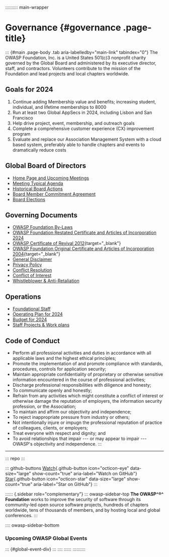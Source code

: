 :::::::::: main-wrapper
# Governance {#governance .page-title}

::: {#main .page-body .tab aria-labelledby="main-link" tabindex="0"}
The OWASP Foundation, Inc. is a United States 501(c)3 nonprofit charity
governed by the Global Board and administered by its executive director,
staff, and contractors. Volunteers contribute to the mission of the
Foundation and lead projects and local chapters worldwide.

## Goals for 2024

1.  Continue adding Membership value and benefits; increasing student,
    individual, and lifetime memberships to 8000
2.  Run at least two Global AppSecs in 2024, including Lisbon and San
    Francisco
3.  Help drive project, event, membership, and outreach goals
4.  Complete a comprehensive customer experience (CX) improvement
    program
5.  Evaluate and replace our Association Management System with a cloud
    based system, preferably able to handle chapters and events to
    dramatically reduce costs

## Global Board of Directors

- [Home Page and Upcoming Meetings](../www-board/index.html)
- [Meeting Typical Agenda](../www-board/typical_agenda.html)
- [Historical Board Actions](../www-board/index.html#div-voting)
- [Board Member Commitment
  Agreement](../www-policy/legal/directors-committment-agreement.html)
- [Board Elections](../www-board/elections/index.html)

## Governing Documents

- [OWASP Foundation By-Laws](../www-policy/legal/bylaws.html)
- [OWASP Foundation Restated Certificate and Articles of Incorporation
  2024](../www-policy/legal/OWASP-Foundation-Restated-Certificate-of-Incorporation-2024.pdf)
- [OWASP Certificate of Revival
  2012](../assets/legal/OWASP-Certificate-of-Revival-2012.pdf){target="_blank"}
- [OWASP Foundation Original Certificate and Articles of Incorporation
  2004](../assets/legal/OWASP-DE-Certificate-of-Incorporation-2004.pdf){target="_blank"}
- [General
  Disclaimer](../www-policy/operational/general-disclaimer-2.html)
- [Privacy Policy](../www-policy/operational/privacy.html)
- [Conflict
  Resolution](../www-policy/operational/conflict-resolution-2.html)
- [Conflict of
  Interest](../www-policy/operational/conflict-of-interest.html)
- [Whistleblower &
  Anti-Retaliation](../www-policy/operational/whistleblower.html)

## Operations

- [Foundational Staff](../corporate/index.html)
- [Operating Plan for 2024](../www-staff/operating-plan/2024/index.html)
- [Budget for 2024](../www-staff/budget/2024.html)
- [Staff Projects & Work plans](../www-staff/index.html)

## Code of Conduct

- Perform all professional activities and duties in accordance with all
  applicable laws and the highest ethical principles;
- Promote the implementation of and promote compliance with standards,
  procedures, controls for application security;
- Maintain appropriate confidentiality of proprietary or otherwise
  sensitive information encountered in the course of professional
  activities;
- Discharge professional responsibilities with diligence and honesty;
- To communicate openly and honestly;
- Refrain from any activities which might constitute a conflict of
  interest or otherwise damage the reputation of employers, the
  information security profession, or the Association;
- To maintain and affirm our objectivity and independence;
- To reject inappropriate pressure from industry or others;
- Not intentionally injure or impugn the professional reputation of
  practice of colleagues, clients, or employers;
- Treat everyone with respect and dignity; and
- To avoid relationships that impair --- or may appear to impair ---
  OWASP's objectivity and independence.
:::

------------------------------------------------------------------------

::: repo
:::

::: github-buttons
[Watch](https://github.com/owasp/owasp.github.io/subscription){.github-button
icon="octicon-eye" data-size="large" show-count="true"
aria-label="Watch on GitHub"}
[Star](https://github.com/owasp/owasp.github.io){.github-button
icon="octicon-star" data-size="large" show-count="true"
aria-label="Star on GitHub"}
:::

:::::: {.sidebar role="complementary"}
::: owasp-sidebar-top
**The OWASP^®^ Foundation** works to improve the security of software
through its community-led open source software projects, hundreds of
chapters worldwide, tens of thousands of members, and by hosting local
and global conferences.
:::

:::: owasp-sidebar-bottom
### Upcoming OWASP Global Events

::: {#global-event-div}
:::
::::
::::::
::::::::::
